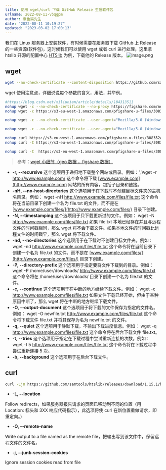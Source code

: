 ```yaml
---
title: 使用 wget/curl 下载 GitHub Release 生信软件包
urlname: 2022-08-11-vbqgpm
author: 章鱼猫先生
date: "2022-08-11 10:19:27"
updated: "2023-03-02 17:00:13"
---
```


我们在 Linux 服务器上安装软件，有时候需要在服务器下载 GitHub 上 Release 的一些资源(软件包)，这时候我们可以使用 wget 或者 curl 进行处理，这里拿 htslib 开源的配置中心 [HTSlib](https://github.com/samtools/htslib) 为例，下载他的 Release 版本。
![image.png](https://shub-1251708715.cos.ap-guangzhou.myqcloud.com/elog-cookbook-img/FrJ3Wgrjg32ZA0B7aW_OxPSi6Mdt.png)

## wget

```bash
wget --no-check-certificate --content-disposition https://github.com/samtools/htslib/releases/download/1.15.1/htslib-1.15.1.tar.bz2
```

wget 使用注意点，详细说说每个参数的含义，用法，并举例。

```bash
#https://blog.csdn.net/xiliunian/article/details/104313511
nohup wget -c --no-check-certificate --no-proxy https://figshare.com/ndownloader/files/30835246 &
nohup wget -c https://s3-eu-west-1.amazonaws.com/pfigshare-u-files/30835246/ILD_alldataset_population_noSCT.rds?X-Amz-Algorithm=AWS4-HMAC-SHA256&X-Amz-Credential=AKIAIYCQYOYV5JSSROOA/20230224/eu-west-1/s3/aws4_request&X-Amz-Date=20230224T170124Z&X-Amz-Expires=10&X-Amz-SignedHeaders=host&X-Amz-Signature=102fc7fe3c73fd86b3b7458a0585acd79611095e5cba52b2903044c2ba341c26 &

nohup wget -c --no-check-certificate --user-agent="Mozilla/5.0 (Windows NT 10.0; Win64; x64) AppleWebKit/537.36 (KHTML, like Gecko) Chrome/58.0.3029.110 Safari/537.3" https://figshare.com/ndownloader/files/30835246  &

nohup wget -c --no-check-certificate --user-agent="Mozilla/5.0 (Windows NT 10.0; Win64; x64) AppleWebKit/537.36 (KHTML, like Gecko) Chrome/58.0.3029.110 Safari/537.3" https://figshare.com/ndownloader/files/30836776  &

nohup curl https://s3-eu-west-1.amazonaws.com/pfigshare-u-files/30835246/ILD_alldataset_population_noSCT.rds?X-Amz-Algorithm=AWS4-HMAC-SHA256&X-Amz-Credential=AKIAIYCQYOYV5JSSROOA/20230224/eu-west-1/s3/aws4_request&X-Amz-Date=20230224T170124Z&X-Amz-Expires=10&X-Amz-SignedHeaders=host&X-Amz-Signature=102fc7fe3c73fd86b3b7458a0585acd79611095e5cba52b2903044c2ba341c26 &
nohup curl -C https://s3-eu-west-1.amazonaws.com/pfigshare-u-files/30835246/ILD_alldataset_population_noSCT.rds?X-Amz-Algorithm=AWS4-HMAC-SHA256&X-Amz-Credential=AKIAIYCQYOYV5JSSROOA/20230224/eu-west-1/s3/aws4_request&X-Amz-Date=20230224T170820Z&X-Amz-Expires=10&X-Amz-SignedHeaders=host&X-Amz-Signature=f786583613c9276e963a35e3bdc59c013c8a25b62755a122079467dac31498c8 &

nohup curl -C  https://s3-eu-west-1.amazonaws.com/pfigshare-u-files/30835246/ILD_alldataset_population_noSCT.rds?X-Amz-Algorithm=AWS4-HMAC-SHA256&X-Amz-Credential=AKIAIYCQYOYV5JSSROOA/20230224/eu-west-1/s3/aws4_request&X-Amz-Date=20230224T184948Z&X-Amz-Expires=10&X-Amz-SignedHeaders=host&X-Amz-Signature=642c27ba7ad0b2c062746bf4179deb8799236d3e694b184195120c937d4f7def &
```

> 参考：[wget 小细节（geo 数据 ，figshare 数据）](https://mp.weixin.qq.com/s/xehzFpcqvG860RZv-2Hndw)

- **-r, --recursive**
  这个选项用于递归地下载整个网站或目录。例如：','wget -r <http://www.example.com/>
  这个命令将下载 [www.example.com](http://www.example.com) 网站的所有内容，包括子目录和链接。
- **-nH, --no-host-directories**
  这个选项用于在下载时不创建目标文件夹的主机名目录。例如：
  wget -nH <http://www.example.com/files/file.txt>
  这个命令将在当前目录下创建一个名为 file.txt 的文件，而不是在 [www.example.com/files/](http://www.example.com/files/) 目录下创建。
- **-N, --timestamping**
  这个选项用于只下载更新过的文件。例如：
  wget -N <http://www.example.com/files/file.txt>
  如果 file.txt 本地已经存在并且与远程文件的时间戳相同，那么 wget 将不会下载文件。如果本地文件的时间戳比远程文件的时间戳早，那么 wget 将下载文件。
- **-nd, --no-directories**
  这个选项用于在下载时不创建目标文件夹。例如：
  wget -nd <http://www.example.com/files/file.txt>
  这个命令将在当前目录下创建一个名为 file.txt 的文件，而不是在 [www.example.com/files/](http://www.example.com/files/) 目录下创建。
- **-P, --directory-prefix**
  这个选项用于指定要将文件下载到的目录。例如：
  wget -P /home/user/downloads/ <http://www.example.com/files/file.txt>
  这个命令将在 /home/user/downloads/ 目录下创建一个名为 file.txt 的文件。
- **-c, --continue**
  这个选项用于在中断的地方继续下载文件。例如：
  wget -c <http://www.example.com/files/file.txt>
  如果文件下载已经开始，但由于某种原因中断了，那么 wget 将在中断的地方继续下载文件。
- **-O, --output-document**
  这个选项用于将下载的文件保存为指定的文件名。例如：
  wget -O newfile.txt <http://www.example.com/files/file.txt>
  这个命令将下载文件 file.txt 并将其保存为名为 newfile.txt 的文件。
- **-q, --quiet**
  这个选项用于静默下载，不输出下载进度信息。例如：
  wget -q <http://www.example.com/files/file.txt>
  这个命令将在后台下载文件 file.txt。
- **-t, --tries**
  这个选项用于指定在下载过程中尝试重新连接的次数。例如：
  wget -t 5 <http://www.example.com/files/file.txt>
  这个命令将在下载过程中尝试重新连接 5 次。
- **-b, --background**
  这个选项用于在后台下载文件。

## curl

```bash
curl -LjO https://github.com/samtools/htslib/releases/download/1.15.1/htslib-1.15.1.tar.bz2
```

- **-L, --location**

Follow redirects，如果服务器报告请求的页面已移动到不同的位置（用 Location: 标头和 3XX 响应代码指示），此选项将使 curl 在新位置重做请求，即重定向。)

- **-O, --remote-name**

Write output to a file named as the remote file，把输出写到该文件中，保留远程文件的文件名。

- **-j, --junk-session-cookies**

Ignore session cookies read from file
